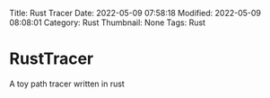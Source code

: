 Title: Rust Tracer
Date: 2022-05-09 07:58:18
Modified: 2022-05-09 08:08:01
Category: Rust
Thumbnail: None
Tags: Rust
# RustTracer
A toy path tracer written in rust
